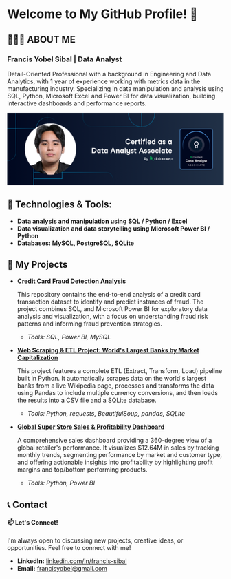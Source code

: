 # Welcome to My GitHub Profile! 👋



## 👨🏻‍💻 ABOUT ME 
### Francis Yobel Sibal | Data Analyst

Detail-Oriented Professional with a background in Engineering and Data Analytics, with 1 year of experience working with metrics data in the manufacturing industry.
Specializing in data manipulation and analysis using SQL, Python, Microsoft Excel and Power BI for data visualization, building interactive dashboards and performance reports.

![Preview1](PhotoDA.png)


## 🔧 Technologies & Tools:
* **Data analysis and manipulation using SQL / Python / Excel**
* **Data visualization and data storytelling using Microsoft Power BI / Python**
* **Databases: MySQL, PostgreSQL, SQLite**

## 📂 My Projects

* **[Credit Card Fraud Detection Analysis](https://github.com/francissibal/Credit_Card_Fraud_Analysis)**
  
  This repository contains the end-to-end analysis of a credit card transaction dataset to identify and predict instances of fraud. The project combines SQL, and Microsoft Power BI for exploratory data analysis and visualization, with a focus on understanding fraud risk patterns and informing fraud       prevention strategies.
    * *Tools: SQL, Power BI, MySQL*
      
* **[Web Scraping & ETL Project: World's Largest Banks by Market Capitalization](https://github.com/francissibal/Worlds-Largest-Banks-ETL)**
  
  This project features a complete ETL (Extract, Transform, Load) pipeline built in Python. It automatically scrapes data on the world's largest banks from a live Wikipedia page, processes and transforms the data using Pandas to include multiple currency conversions, and then loads the results into a    CSV file and a SQLite database.
    * *Tools: Python, requests, BeautifulSoup, pandas, SQLite*

* **[Global Super Store Sales & Profitability Dashboard]()**

  A comprehensive sales dashboard providing a 360-degree view of a global retailer's performance. It visualizes $12.64M in sales by tracking monthly trends, segmenting performance by market and customer type, and offering actionable insights into profitability by highlighting profit margins and          top/bottom performing products.
    * *Tools: Python, Power BI*

## 📞 Contact
#### 📫 Let's Connect!
I'm always open to discussing new projects, creative ideas, or opportunities. Feel free to connect with me!

* **LinkedIn:** [linkedin.com/in/francis-sibal](https://www.linkedin.com/in/francis-sibal/)
* **Email:** [francisyobel@gmail.com](mailto:francisyobel@gmail.com)


